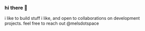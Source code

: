 ### hi there 👋



i like to build stuff i like, and open to collaborations on development projects. feel free to reach out @melsdotspace
